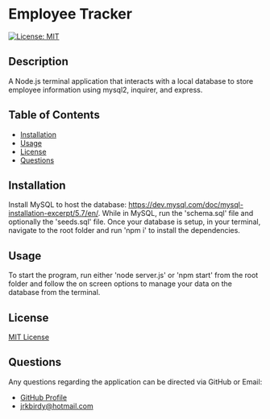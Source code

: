 # Employee Tracker

[![License: MIT](https://img.shields.io/badge/License-MIT-yellow.svg)](https://opensource.org/licenses/MIT)

## Description

A Node.js terminal application that interacts with a local database to store employee information using mysql2, inquirer, and express.

## Table of Contents

- [Installation](#Installation)
- [Usage](#Usage)
- [License](#License)
- [Questions](#Questions)

## Installation

Install MySQL to host the database: https://dev.mysql.com/doc/mysql-installation-excerpt/5.7/en/. While in MySQL, run the 'schema.sql' file and optionally the 'seeds.sql' file. Once your database is setup, in your terminal, navigate to the root folder and run 'npm i' to install the dependencies.

## Usage

To start the program, run either 'node server.js' or 'npm start' from the root folder and follow the on screen options to manage your data on the database from the terminal.

## License

[MIT License](https://opensource.org/licenses/MIT)

## Questions

Any questions regarding the application can be directed via GitHub or Email:
- [GitHub Profile](https://www.github.com/jacksonr-k)
- jrkbirdy@hotmail.com